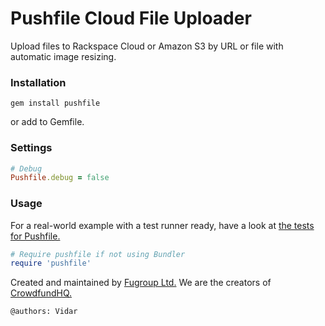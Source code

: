 # Pushfile Cloud File Uploader
Upload files to Rackspace Cloud or Amazon S3 by URL or file with automatic image resizing.

### Installation
```
gem install pushfile
```
or add to Gemfile.

### Settings
```ruby
# Debug
Pushfile.debug = false
```

### Usage
For a real-world example with a test runner ready, have a look at [the tests for Pushfile.](https://github.com/fugroup/pushfile/tree/master/test)
```ruby
# Require pushfile if not using Bundler
require 'pushfile'
```

Created and maintained by [Fugroup Ltd.](https://www.fugroup.net) We are the creators of [CrowdfundHQ.](https://crowdfundhq.com)

`@authors: Vidar`
